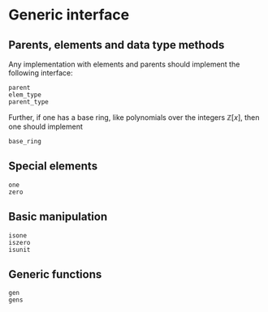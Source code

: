 # Generic interface

## Parents, elements and data type methods

Any implementation with elements and parents should implement the following
interface:

```@docs
parent
elem_type
parent_type
```

Further, if one has a base ring, like polynomials over the integers
$\mathbb{Z}[x]$, then one should implement

```@docs
base_ring
```

## Special elements

```@docs
one
zero
```

## Basic manipulation

```@docs
isone
iszero
isunit
```

## Generic functions

```@docs
gen
gens
```
